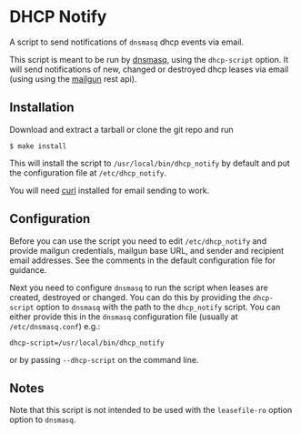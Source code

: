 # DHCP Notify

A script to send notifications of `dnsmasq` dhcp events via email.

This script is meant to be run by [dnsmasq](http://www.thekelleys.org.uk/dnsmasq/doc.html), using
the `dhcp-script` option. It will send notifications of new, changed or destroyed dhcp leases via
email (using using the [mailgun](https://www.mailgun.com/) rest api).

## Installation

Download and extract a tarball or clone the git repo and run

    $ make install

This will install the script to `/usr/local/bin/dhcp_notify` by default and put the configuration
file at `/etc/dhcp_notify`.

You will need [curl](https://curl.haxx.se/) installed for email sending to work.

## Configuration

Before you can use the script you need to edit `/etc/dhcp_notify` and provide mailgun credentials,
mailgun base URL, and sender and recipient email addresses. See the comments in the default
configuration file for guidance.

Next you need to configure `dnsmasq` to run the script when leases are created, destroyed or
changed.  You can do this by providing the `dhcp-script` option to `dnsmasq` with the path to the
`dhcp_notify` script. You can either provide this in the `dnsmasq` configuration file (usually at
`/etc/dnsmasq.conf`) e.g.:

    dhcp-script=/usr/local/bin/dhcp_notify

or by passing `--dhcp-script` on the command line.

## Notes

Note that this script is not intended to be used with the `leasefile-ro` option option to `dnsmasq`.
